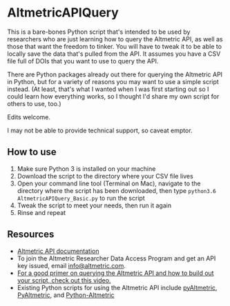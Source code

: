 # AltmetricAPIQuery

This is a bare-bones Python script that's intended to be used by researchers who
are just learning how to query the Altmetric API, as well as those that want the freedom to tinker. You will have to
tweak it to be able to locally save the data that's pulled from the API. It assumes you have a CSV file
full of DOIs that you want to use to query the API.

There are Python packages already out there for querying the Altmetric
API in Python, but for a variety of reasons you may want to use a simple script instead. (At least,
that's what I wanted when I was first starting out so I could learn how everything works, so I thought I'd share my own script for others to use, too.)

Edits welcome.

I may not be able to provide technical support, so caveat emptor.

## How to use

1. Make sure Python 3 is installed on your machine
2. Download the script to the directory where your CSV file lives
3. Open your command line tool (Terminal on Mac), navigate to the directory where the script has been downloaded, then
type ```python3.6 AltmetricAPIQuery_Basic.py``` to run the script
4. Tweak the script to meet your needs, then run it again
5. Rinse and repeat

## Resources

* [Altmetric API documentation](https://api.altmetric.com)
* To join the Altmetric Researcher Data Access Program and get an API key issued, email info@altmetric.com.
* [For a good primer on querying the Altmetric API and how to build out your script, check out this video.](https://www.youtube.com/watch?v=k981sK4ODWI)
* Existing Python scripts for using the Altmetric API include [pyAltmetric](https://github.com/wearp/pyAltmetric), [PyAltmetric](https://github.com/CenterForOpenScience/PyAltmetric), and [Python-Altmetric](https://github.com/lnielsen/python-altmetric)
